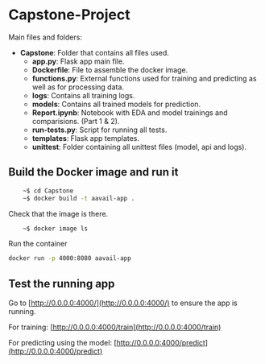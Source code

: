 # Capstone-Project

Main files and folders:
* **Capstone**: Folder that contains all files used.
  * **app.py**: Flask app main file.
  * **Dockerfile**: File to assemble the docker image.
  * **functions.py**: External functions used for training and predicting as well as for processing data.
  * **logs**: Contains all training logs.
  * **models**: Contains all trained models for prediction.
  * **Report.ipynb**: Notebook with EDA and model trainings and comparisions. (Part 1 & 2).
  * **run-tests.py**: Script for running all tests.
  * **templates**: Flask app templates.
  * **unittest**: Folder containing all unittest files (model, api and logs).

## Build the Docker image and run it
```bash
    ~$ cd Capstone
    ~$ docker build -t aavail-app .
```
Check that the image is there.
```bash
    ~$ docker image ls
```
Run the container
```bash
docker run -p 4000:8080 aavail-app
```
## Test the running app
Go to [http://0.0.0.0:4000/](http://0.0.0.0:4000/) to ensure the app is running.

For training: [http://0.0.0.0:4000/train](http://0.0.0.0:4000/train)

For predicting using the model: [http://0.0.0.0:4000/predict](http://0.0.0.0:4000/predict)
